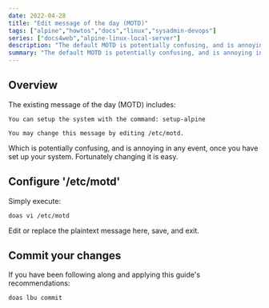 ```yaml
---
date: 2022-04-28
title: "Edit message of the day (MOTD)"
tags: ["alpine","howtos","docs","linux","sysadmin-devops"]
series: ["docs4web","alpine-linux-local-server"]
description: "The default MOTD is potentially confusing, and is annoying in any event, once you have set up your system."
summary: "The default MOTD is potentially confusing, and is annoying in any event, once you have set up your system."
---
```


## Overview

The existing message of the day (MOTD) includes:

```plaintext
You can setup the system with the command: setup-alpine

You may change this message by editing /etc/motd.
```

Which is potentially confusing, and is annoying in any event, once you have set up your system. Fortunately changing it is easy.

## Configure '/etc/motd'

Simply execute:

``` shell
doas vi /etc/motd
```

Edit or replace the plaintext message here, save, and exit.

## Commit your changes

If you have been following along and applying this guide's recommendations:

``` shell
doas lbu commit
```
